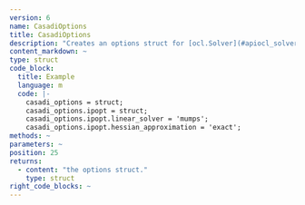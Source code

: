 ```yaml
---
version: 6
name: CasadiOptions
title: CasadiOptions
description: "Creates an options struct for [ocl.Solver](#apiocl_solver). Check the casadi documentation and the ipopt documentation to see which options are available. The `ipopt` options can be set in 'casadi_options.ipopt'. The default values are the following:"
content_markdown: ~
type: struct
code_block:
  title: Example
  language: m
  code: |-
    casadi_options = struct;
    casadi_options.ipopt = struct;
    casadi_options.ipopt.linear_solver = 'mumps';
    casadi_options.ipopt.hessian_approximation = 'exact';
methods: ~
parameters: ~
position: 25
returns:
  - content: "the options struct."
    type: struct
right_code_blocks: ~
---
```

